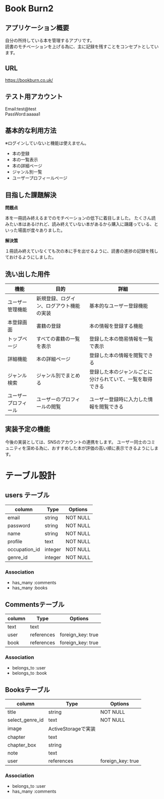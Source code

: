 # Book Burn2

## アプリケーション概要
自分の所持している本を管理するアプリです。<br>
読書のモチベーションを上げる為に、主に記録を残すことをコンセプトとしています。

## URL
https://bookburn.co.uk/

## テスト用アカウント
Email:test@test<br>
PassWord:aaaaa1

## 基本的な利用方法
※ログインしていないと機能は使えません。<br>
- 本の登録<br>
- 本の一覧表示<br>
- 本の詳細ページ<br>
- ジャンル別一覧<br>
- ユーザープロフィールページ  

## 目指した課題解決
**問題点**<br>

本を一冊読み終えるまでのモチベーションの低下に着目しました。
たくさん読みたい本はあるけれど、読み終えていない本があるから購入に躊躇っている、といった場面が度々ありました。

**解決策**<br>

１冊読み終えていなくても次の本に手を出せるように、読書の進捗の記録を残しておけるようにしました。<br>

## 洗い出した用件
|  機能           | 目的                               |    詳細                                          |
|----------------|------------------------------------|-------------------------------------------------|
| ユーザー管理機能  | 新規登録、ログイン、ログアウト機能の実装 |基本的なユーザー登録機能                              |
|本登録画面        |書籍の登録                           |本の情報を登録する機能                                |
|トップページ      |すべての書籍の一覧を表示                |登録した本の簡易情報を一覧で表示                        |
|詳細機能          |本の詳細ページ                        |登録した本の情報を閲覧できる                           |
|ジャンル検索      |ジャンル別でまとめる                    |登録した本のジャンルごとに分けられていて、一覧を取得できる  |
|ユーザープロフィール|ユーザーのプロフィールの閲覧             |ユーザー登録時に入力した情報を閲覧できる                 |

## 実装予定の機能
今後の実装としては、SNSのアカウントの連携をします。
ユーザー同士のコミュニティを深める為に、おすすめした本が評価の高い順に表示できるようにします。


# テーブル設計

## users テーブル
| column      | Type     | Options |
|-------------|----------|---------|
|email        |string    |NOT NULL |
|password     |string    |NOT NULL |
|name         |string    |NOT NULL |
|profile      |text      |NOT NULL |
|occupation_id|integer   |NOT NULL |
|genre_id     |integer   |NOT NULL |

### Association
- has_many :comments
- has_many :books

## Commentsテーブル
| column   | Type      | Options         |
|----------|-----------|-----------------|
|text      |text       |                 |
|user      |references |foreign_key: true|
|book      |references |foreign_key: true|

### Association
- belongs_to :user
- belongs_to :book

## Booksテーブル
| column        | Type             | Options         |
|---------------|------------------|-----------------|
|title          |string            |NOT NULL         |
|select_genre_id|text              |NOT NULL         |
|image          |ActiveStorageで実装|                 |
|chapter        |text              |                 |
|chapter_box    |string            |                 |
|note           |text              |                 |
|user           |references        |foreign_key: true|

### Association
- belongs_to :user
- has_many   :comments
